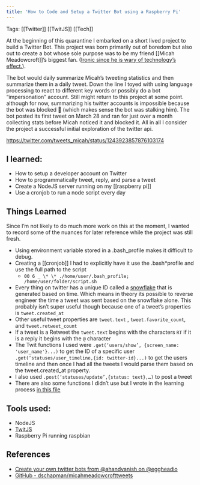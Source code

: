```yaml
---
title: 'How to Code and Setup a Twitter Bot using a Raspberry Pi'
---
```


Tags: [[Twitter]] [[TwitJS]] [[Tech]]

At the beginning of this quarantine I embarked on a short lived project to build a Twitter Bot. This project was born primarily out of boredom but also out to create a bot whose sole purpose was to be my friend [[Micah Meadowcroft]]’s biggest fan. ([Ironic since he is wary of technology’s effect.](https://www.thenewatlantis.com/publications/lost-on-mars)).

The bot would daily summarize Micah’s tweeting statistics and then summarize them in a daily tweet. Down the line I toyed with using language processing to react to different key words or possibly do a bot “impersonation” account. Still might return to this project at some point. although for now, summarizing his twitter accounts is impossible because the bot was blocked 😬 (which makes sense the bot was stalking him). The bot posted its first tweet on March 28 and ran for just over a month collecting stats before Micah noticed it and blocked it. All in all I consider the project a successful initial exploration of the twitter api.

https://twitter.com/tweets_micah/status/1243923857876103174

## I learned:

- How to setup a developer account on Twitter
- How to programmatically tweet, reply, and parse a tweet
- Create a NodeJS server running on my [[raspberry pi]]
- Use a cronjob to run a node script every day

## Things Learned

Since I’m not likely to do much more work on this at the moment, I wanted to record some of the nuances for later reference while the project was still fresh.

- Using environment variable stored in a .bash_profile makes it difficult to debug.
- Creating a [[cronjob]] I had to explicitly have it use the .bash\*profile and use the full path to the script
  - `00 6 _ \* \* ./home/user/.bash_profile; /home/user/folder/script.sh`
- Every thing on twitter has a unique ID called a [snowflake](https://developer.twitter.com/en/docs/basics/twitter-ids) that is generated based on time. Which means in theory its possible to reverse engineer the time a tweet was sent based on the snowflake alone. This probably isn’t super useful though because one of a tweet’s properties is `tweet.created_at`
- Other useful tweet properties are `tweet.text` , `tweet.favorite_count`, and `tweet.retweet_count`
- If a tweet is a Retweet the `tweet.text` begins with the characters `RT` if it is a reply it begins with the `@` character
- The Twit functions I used were `.get(‘users/show’, {screen_name: 'user_name'}...)` to get the ID of a specific user `.get(‘statuses/user_timeline,{id: twitter-id}...)` to get the users timeline and then once I had all the tweets I would parse them based on the tweet.created_at property.
- I also used `.post(‘statuses/update’,{status: text},…)` to post a tweet
- There are also some functions I didn’t use but I wrote in the learning process [in this file](https://github.com/dschapman/micahmeadowcrofttweets/blob/master/index.js)

## Tools used:

- NodeJS
- [TwitJS](https://github.com/ttezel/twit)
- Raspberry Pi running raspbian

## References

- [Create your own twitter bots from @ahandvanish on @eggheadio](https://egghead.io/courses/create-your-own-twitter-bots)
- [GitHub - dschapman/micahmeadowcrofttweets](https://github.com/dschapman/micahmeadowcrofttweets)
